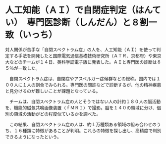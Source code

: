 # 人工知能（ＡＩ）で自閉症判定（はんてい）　専門医診断（しんだん）と８割一致（いっち）

対人関係が苦手な「自閉スペクトラム症」の人を、人工知能（ＡＩ）を使って判定する手法を開発したと国際電気通信基礎技術研究所（ＡＴＲ、京都府）や東京大などのチームが１４日、英科学誌電子版に発表した。ＡＩと専門医の診断は８５％が一致した。

　自閉スペクトラム症は、自閉症やアスペルガー症候群などの総称。国内では１００人に１人の割合でみられる。専門医の問診などで診断するが、他の精神疾患と見分けるのが難しいことが課題となっている。

　チームは、自閉スペクトラム症の人とそうではない人の計約１８０人の脳活動を、機能的磁気共鳴画像装置（ｆＭＲＩ）で撮影。脳を１４０の領域に分け、個別の領域の活動がどの程度似ているかを調べた。

　この結果、自閉スペクトラム症の人は、約１万種類ある領域の組み合わせのうち、１６種類に特徴があることが判明。これらの特徴を探し出し、高精度で判別できるようになったという。
